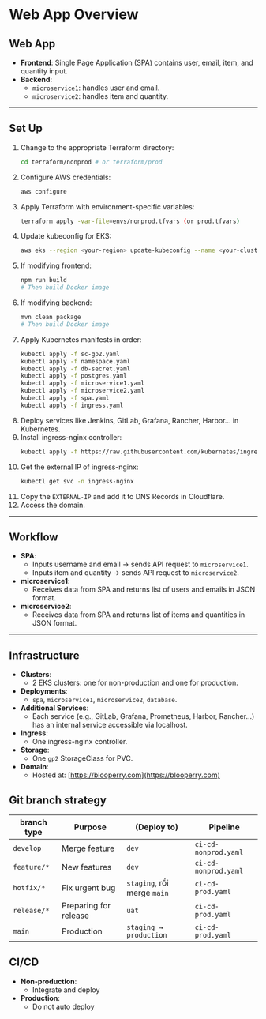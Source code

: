 # Web App Overview

## Web App

- **Frontend**: Single Page Application (SPA) contains user, email, item, and quantity input.
- **Backend**:
  - `microservice1`: handles user and email.
  - `microservice2`: handles item and quantity.

---

## Set Up

1. Change to the appropriate Terraform directory:
   ```bash
   cd terraform/nonprod # or terraform/prod
   ```
2. Configure AWS credentials:
   ```bash
   aws configure
   ```
3. Apply Terraform with environment-specific variables:
   ```bash
   terraform apply -var-file=envs/nonprod.tfvars (or prod.tfvars)
   ```
4. Update kubeconfig for EKS:
   ```bash
   aws eks --region <your-region> update-kubeconfig --name <your-cluster-name>
   ```
5. If modifying frontend:
   ```bash
   npm run build
   # Then build Docker image
   ```
6. If modifying backend:
   ```bash
   mvn clean package
   # Then build Docker image
   ```
7. Apply Kubernetes manifests in order:
   ```bash
   kubectl apply -f sc-gp2.yaml
   kubectl apply -f namespace.yaml
   kubectl apply -f db-secret.yaml
   kubectl apply -f postgres.yaml
   kubectl apply -f microservice1.yaml
   kubectl apply -f microservice2.yaml
   kubectl apply -f spa.yaml
   kubectl apply -f ingress.yaml
   ```
8. Deploy services like Jenkins, GitLab, Grafana, Rancher, Harbor... in Kubernetes.
9. Install ingress-nginx controller:
   ```bash
   kubectl apply -f https://raw.githubusercontent.com/kubernetes/ingress-nginx/controller-v1.10.1/deploy/static/provider/cloud/deploy.yaml
   ```
10. Get the external IP of ingress-nginx:
    ```bash
    kubectl get svc -n ingress-nginx
    ```
11. Copy the `EXTERNAL-IP` and add it to DNS Records in Cloudflare.
12. Access the domain.

---

## Workflow

- **SPA**:
  - Inputs username and email → sends API request to `microservice1`.
  - Inputs item and quantity → sends API request to `microservice2`.
- **microservice1**:
  - Receives data from SPA and returns list of users and emails in JSON format.
- **microservice2**:
  - Receives data from SPA and returns list of items and quantities in JSON format.

---

## Infrastructure

- **Clusters**:
  - 2 EKS clusters: one for non-production and one for production.
- **Deployments**:
  - `spa`, `microservice1`, `microservice2`, `database`.
- **Additional Services**:
  - Each service (e.g., GitLab, Grafana, Prometheus, Harbor, Rancher...) has an internal service accessible via localhost.
- **Ingress**:
  - One ingress-nginx controller.
- **Storage**:
  - One `gp2` StorageClass for PVC.
- **Domain**:
  - Hosted at: [https://blooperry.com](https://blooperry.com)

## Git branch strategy
| **branch type** | **Purpose**                     | **(Deploy to)**                  | **Pipeline**            |
|-----------------|---------------------------------|----------------------------------|-------------------------|
| `develop`       | Merge feature                   | `dev`                            | `ci-cd-nonprod.yaml`    |
| `feature/*`     | New features                    | `dev`                            | `ci-cd-nonprod.yaml`    |
| `hotfix/*`      | Fix urgent bug                  | `staging`, rồi merge `main`      | `ci-cd-prod.yaml`       |
| `release/*`     | Preparing for release           | `uat`                            | `ci-cd-prod.yaml`       |
| `main`          | Production                      | `staging → production`           | `ci-cd-prod.yaml`       |

## CI/CD

- **Non-production**:
  - Integrate and deploy
- **Production**:
  - Do not auto deploy